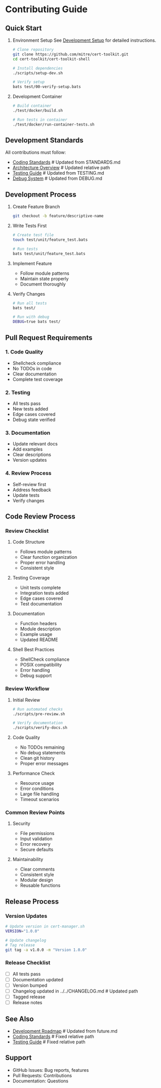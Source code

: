 # Contributing Guide

## Quick Start

1. Environment Setup
   See [Development Setup](setup.md) for detailed instructions.

   ```bash
   # Clone repository
   git clone https://github.com/mitre/cert-toolkit.git
   cd cert-toolkit/cert-toolkit-shell

   # Install dependencies
   ./scripts/setup-dev.sh

   # Verify setup
   bats test/00-verify-setup.bats
   ```

2. Development Container

   ```bash
   # Build container
   ./test/docker/build.sh

   # Run tests in container
   ./test/docker/run-container-tests.sh
   ```

## Development Standards

All contributions must follow:

- [Coding Standards](../standards/coding.md)         # Updated from STANDARDS.md
- [Architecture Overview](architecture.md)           # Updated relative path
- [Testing Guide](../testing/README.md)             # Updated from TESTING.md
- [Debug System](../tech/debug.md)                  # Updated from DEBUG.md

## Development Process

1. Create Feature Branch

   ```bash
   git checkout -b feature/descriptive-name
   ```

2. Write Tests First

   ```bash
   # Create test file
   touch test/unit/feature_test.bats

   # Run tests
   bats test/unit/feature_test.bats
   ```

3. Implement Feature
   - Follow module patterns
   - Maintain state properly
   - Document thoroughly

4. Verify Changes

   ```bash
   # Run all tests
   bats test/

   # Run with debug
   DEBUG=true bats test/
   ```

## Pull Request Requirements

### 1. Code Quality

- Shellcheck compliance
- No TODOs in code
- Clear documentation
- Complete test coverage

### 2. Testing

- All tests pass
- New tests added
- Edge cases covered
- Debug state verified

### 3. Documentation

- Update relevant docs
- Add examples
- Clear descriptions
- Version updates

### 4. Review Process

- Self-review first
- Address feedback
- Update tests
- Verify changes

## Code Review Process

### Review Checklist

1. Code Structure
   - Follows module patterns
   - Clear function organization
   - Proper error handling
   - Consistent style

2. Testing Coverage
   - Unit tests complete
   - Integration tests added
   - Edge cases covered
   - Test documentation

3. Documentation
   - Function headers
   - Module description
   - Example usage
   - Updated README

4. Shell Best Practices
   - ShellCheck compliance
   - POSIX compatibility
   - Error handling
   - Debug support

### Review Workflow

1. Initial Review

   ```bash
   # Run automated checks
   ./scripts/pre-review.sh

   # Verify documentation
   ./scripts/verify-docs.sh
   ```

2. Code Quality
   - No TODOs remaining
   - No debug statements
   - Clean git history
   - Proper error messages

3. Performance Check
   - Resource usage
   - Error conditions
   - Large file handling
   - Timeout scenarios

### Common Review Points

1. Security
   - File permissions
   - Input validation
   - Error recovery
   - Secure defaults

2. Maintainability
   - Clear comments
   - Consistent style
   - Modular design
   - Reusable functions

## Release Process

### Version Updates

```bash
# Update version in cert-manager.sh
VERSION="1.0.0"

# Update changelog
# Tag release
git tag -a v1.0.0 -m "Version 1.0.0"
```

### Release Checklist

- [ ] All tests pass
- [ ] Documentation updated
- [ ] Version bumped
- [ ] Changelog updated in ../../CHANGELOG.md    # Updated path
- [ ] Tagged release
- [ ] Release notes

## See Also

- [Development Roadmap](roadmap.md)                 # Updated from future.md
- [Coding Standards](../standards/coding.md)        # Fixed relative path
- [Testing Guide](../testing/README.md)             # Fixed relative path

## Support

- GitHub Issues: Bug reports, features
- Pull Requests: Contributions
- Documentation: Questions
